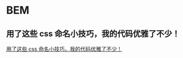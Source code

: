 # BEM

## 用了这些 css 命名小技巧，我的代码优雅了不少！

[用了这些 css 命名小技巧，我的代码优雅了不少！](https://juejin.cn/post/7126505567408881677)
